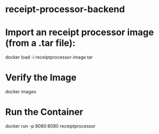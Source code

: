 # receipt-processor-backend

# Import an receipt processor image (from a .tar file):

docker load -i receiptprocessor-image.tar

# Verify the Image

docker images

# Run the Container

docker run -p 8080:8080 receiptprocessor
